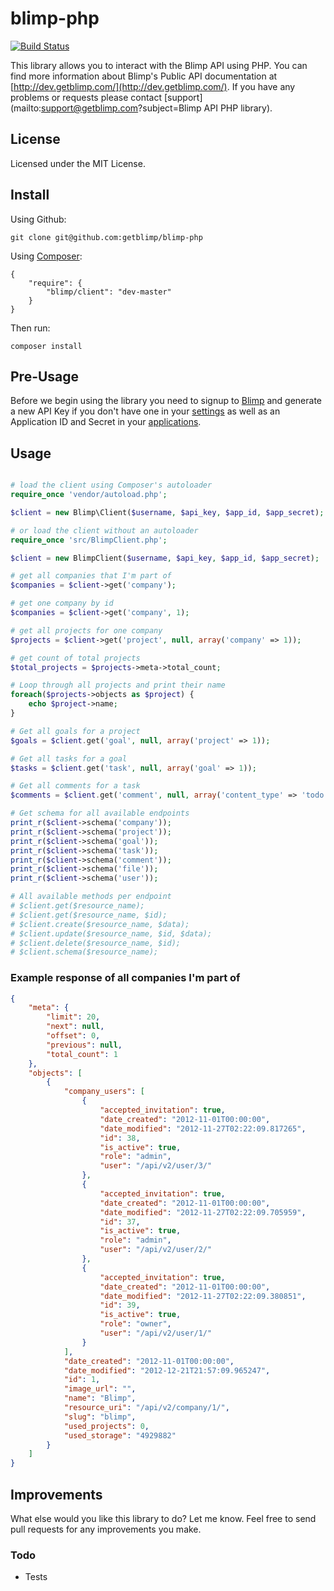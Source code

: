 # blimp-php

[![Build Status](https://travis-ci.org/GetBlimp/blimp-php.png?branch=master)](https://travis-ci.org/GetBlimp/blimp-php)

This library allows you to interact with the Blimp API using PHP. You can find more information
about Blimp's Public API documentation at [http://dev.getblimp.com/](http://dev.getblimp.com/).
If you have any problems or requests please contact [support](mailto:support@getblimp.com?subject=Blimp API PHP library).

## License
Licensed under the MIT License.

## Install

Using Github:

```
git clone git@github.com:getblimp/blimp-php
````

Using [Composer](http://getcomposer.org/):

```
{
	"require": {
		"blimp/client": "dev-master"
	}
}
```

Then run:

```
composer install
```

## Pre-Usage

Before we begin using the library you need to signup to [Blimp](http://app.getblimp.com/) and generate a new API Key if you don't have one in your [settings](https://app.getblimp.com/user/settings/api/) as well as an Application ID and Secret in your [applications](https://app.getblimp.com/user/settings/api/developers/).

## Usage

```php

# load the client using Composer's autoloader
require_once 'vendor/autoload.php';

$client = new Blimp\Client($username, $api_key, $app_id, $app_secret);

# or load the client without an autoloader
require_once 'src/BlimpClient.php';

$client = new BlimpClient($username, $api_key, $app_id, $app_secret);

# get all companies that I'm part of
$companies = $client->get('company');

# get one company by id
$companies = $client->get('company', 1);

# get all projects for one company
$projects = $client->get('project', null, array('company' => 1));

# get count of total projects
$total_projects = $projects->meta->total_count;

# Loop through all projects and print their name
foreach($projects->objects as $project) {
    echo $project->name;
}

# Get all goals for a project
$goals = $client.get('goal', null, array('project' => 1));

# Get all tasks for a goal
$tasks = $client.get('task', null, array('goal' => 1));

# Get all comments for a task
$comments = $client.get('comment', null, array('content_type' => 'todo', 'object_pk': 1));

# Get schema for all available endpoints
print_r($client->schema('company'));
print_r($client->schema('project'));
print_r($client->schema('goal'));
print_r($client->schema('task'));
print_r($client->schema('comment'));
print_r($client->schema('file'));
print_r($client->schema('user'));

# All available methods per endpoint
# $client.get($resource_name);
# $client.get($resource_name, $id);
# $client.create($resource_name, $data);
# $client.update($resource_name, $id, $data);
# $client.delete($resource_name, $id);
# $client.schema($resource_name);
```

### Example response of all companies I'm part of
```JSON
{
    "meta": {
        "limit": 20,
        "next": null,
        "offset": 0,
        "previous": null,
        "total_count": 1
    },
    "objects": [
        {
            "company_users": [
                {
                    "accepted_invitation": true,
                    "date_created": "2012-11-01T00:00:00",
                    "date_modified": "2012-11-27T02:22:09.817265",
                    "id": 38,
                    "is_active": true,
                    "role": "admin",
                    "user": "/api/v2/user/3/"
                },
                {
                    "accepted_invitation": true,
                    "date_created": "2012-11-01T00:00:00",
                    "date_modified": "2012-11-27T02:22:09.705959",
                    "id": 37,
                    "is_active": true,
                    "role": "admin",
                    "user": "/api/v2/user/2/"
                },
                {
                    "accepted_invitation": true,
                    "date_created": "2012-11-01T00:00:00",
                    "date_modified": "2012-11-27T02:22:09.380851",
                    "id": 39,
                    "is_active": true,
                    "role": "owner",
                    "user": "/api/v2/user/1/"
                }
            ],
            "date_created": "2012-11-01T00:00:00",
            "date_modified": "2012-12-21T21:57:09.965247",
            "id": 1,
            "image_url": "",
            "name": "Blimp",
            "resource_uri": "/api/v2/company/1/",
            "slug": "blimp",
            "used_projects": 0,
            "used_storage": "4929882"
        }
    ]
}
```

## Improvements
What else would you like this library to do? Let me know. Feel free to send pull requests for any improvements you make.

### Todo
* Tests
